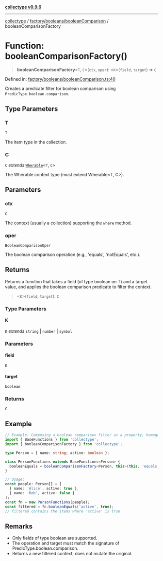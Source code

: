 [**collectype v0.9.6**](../../../../README.md)

***

[collectype](../../../../modules.md) / [factory/booleans/booleanComparison](../README.md) / booleanComparisonFactory

# Function: booleanComparisonFactory()

> **booleanComparisonFactory**\<`T`, `C`\>(`ctx`, `oper`): \<`K`\>(`field`, `target`) => `C`

Defined in: [factory/booleans/booleanComparison.ts:40](https://github.com/maduhaime/collectype/blob/ba52424b164c706fb5e7ecc5581685b53a2ac88d/src/factory/booleans/booleanComparison.ts#L40)

Creates a predicate filter for boolean comparison using `PredicType.boolean.comparison`.

## Type Parameters

### T

`T`

The item type in the collection.

### C

`C` *extends* [`Wherable`](../../../../types/utility/type-aliases/Wherable.md)\<`T`, `C`\>

The Wherable context type (must extend Wherable<T, C>).

## Parameters

### ctx

`C`

The context (usually a collection) supporting the `where` method.

### oper

`BooleanComparisonOper`

The boolean comparison operation (e.g., 'equals', 'notEquals', etc.).

## Returns

Returns a function that takes a field (of type boolean on T) and a target value, and applies the boolean comparison predicate to filter the context.

> \<`K`\>(`field`, `target`): `C`

### Type Parameters

#### K

`K` *extends* `string` \| `number` \| `symbol`

### Parameters

#### field

`K`

#### target

`boolean`

### Returns

`C`

## Example

```ts
// Example: Composing a boolean comparison filter as a property, homogeneous model
import { BaseFunctions } from 'collectype';
import { booleanComparisonFactory } from 'collectype';

type Person = { name: string; active: boolean };

class PersonFunctions extends BaseFunctions<Person> {
  booleanEquals = booleanComparisonFactory<Person, this>(this, 'equals');
}

// Usage:
const people: Person[] = [
  { name: 'Alice', active: true },
  { name: 'Bob', active: false }
];
const fn = new PersonFunctions(people);
const filtered = fn.booleanEquals('active', true);
// filtered contains the items where 'active' is true
```

## Remarks

- Only fields of type boolean are supported.
- The operation and target must match the signature of PredicType.boolean.comparison.
- Returns a new filtered context; does not mutate the original.
